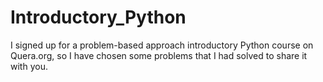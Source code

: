 # Introductory_Python
I signed up for a problem-based approach introductory Python course on Quera.org, so I have chosen some problems that I had solved to share it with you.
